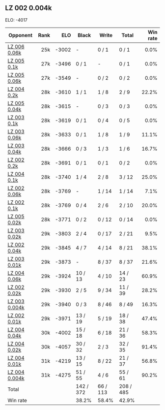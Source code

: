 ## LZ 002 0.004k ##

ELO: -4017

Opponent | Rank | ELO | Black | Write | Total | Win rate
---------|-----:|----:|-------|-------|-------|-------:
[LZ 006 0.06k](LZ%20006%200.06k.md) | 25k | -3002 | - | 0 / 1 | 0 / 1 | 0.0%
[LZ 005 0.1k](LZ%20005%200.1k.md) | 27k | -3496 | 0 / 1 | - | 0 / 1 | 0.0%
[LZ 005 0.06k](LZ%20005%200.06k.md) | 27k | -3549 | - | 0 / 2 | 0 / 2 | 0.0%
[LZ 004 0.2k](LZ%20004%200.2k.md) | 28k | -3610 | 1 / 1 | 1 / 8 | 2 / 9 | 22.2%
[LZ 005 0.04k](LZ%20005%200.04k.md) | 28k | -3615 | - | 0 / 3 | 0 / 3 | 0.0%
[LZ 003 0.1k](LZ%20003%200.1k.md) | 28k | -3619 | 0 / 1 | 0 / 4 | 0 / 5 | 0.0%
[LZ 003 0.06k](LZ%20003%200.06k.md) | 28k | -3633 | 0 / 1 | 1 / 8 | 1 / 9 | 11.1%
[LZ 003 0.04k](LZ%20003%200.04k.md) | 28k | -3666 | 0 / 3 | 1 / 3 | 1 / 6 | 16.7%
[LZ 002 0.2k](LZ%20002%200.2k.md) | 28k | -3691 | 0 / 1 | 0 / 1 | 0 / 2 | 0.0%
[LZ 004 0.1k](LZ%20004%200.1k.md) | 28k | -3740 | 1 / 4 | 2 / 8 | 3 / 12 | 25.0%
[LZ 002 0.06k](LZ%20002%200.06k.md) | 28k | -3769 | - | 1 / 14 | 1 / 14 | 7.1%
[LZ 002 0.1k](LZ%20002%200.1k.md) | 28k | -3769 | 0 / 4 | 2 / 6 | 2 / 10 | 20.0%
[LZ 005 0.02k](LZ%20005%200.02k.md) | 28k | -3771 | 0 / 2 | 0 / 12 | 0 / 14 | 0.0%
[LZ 003 0.02k](LZ%20003%200.02k.md) | 29k | -3803 | 2 / 4 | 0 / 17 | 2 / 21 | 9.5%
[LZ 002 0.04k](LZ%20002%200.04k.md) | 29k | -3845 | 4 / 7 | 4 / 14 | 8 / 21 | 38.1%
[LZ 003 0.01k](LZ%20003%200.01k.md) | 29k | -3873 | - | 8 / 37 | 8 / 37 | 21.6%
[LZ 004 0.06k](LZ%20004%200.06k.md) | 29k | -3924 | 10 / 13 | 4 / 10 | 14 / 23 | 60.9%
[LZ 002 0.02k](LZ%20002%200.02k.md) | 29k | -3930 | 2 / 5 | 9 / 34 | 11 / 39 | 28.2%
[LZ 003 0.004k](LZ%20003%200.004k.md) | 29k | -3940 | 0 / 3 | 8 / 46 | 8 / 49 | 16.3%
[LZ 002 0.01k](LZ%20002%200.01k.md) | 29k | -3971 | 13 / 19 | 5 / 19 | 18 / 38 | 47.4%
[LZ 004 0.04k](LZ%20004%200.04k.md) | 30k | -4002 | 15 / 18 | 6 / 18 | 21 / 36 | 58.3%
[LZ 004 0.02k](LZ%20004%200.02k.md) | 30k | -4057 | 30 / 32 | 2 / 3 | 32 / 35 | 91.4%
[LZ 004 0.01k](LZ%20004%200.01k.md) | 31k | -4219 | 13 / 15 | 8 / 22 | 21 / 37 | 56.8%
[LZ 004 0.004k](LZ%20004%200.004k.md) | 31k | -4275 | 51 / 55 | 4 / 6 | 55 / 61 | 90.2%
Total | | | 142 / 372 | 66 / 113 | 208 / 485 | 
Win rate| | | 38.2% | 58.4% | 42.9% | 
